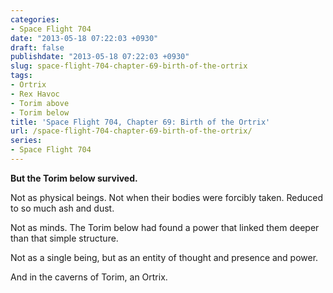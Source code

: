 ```yaml
---
categories:
- Space Flight 704
date: "2013-05-18 07:22:03 +0930"
draft: false
publishdate: "2013-05-18 07:22:03 +0930"
slug: space-flight-704-chapter-69-birth-of-the-ortrix
tags:
- Ortrix
- Rex Havoc
- Torim above
- Torim below
title: 'Space Flight 704, Chapter 69: Birth of the Ortrix'
url: /space-flight-704-chapter-69-birth-of-the-ortrix/
series:
- Space Flight 704
---
```

**But the Torim below survived.**

Not as physical beings. Not when their bodies were forcibly taken. Reduced to so much ash and dust.

Not as minds. The Torim below had found a power that linked them deeper than that simple structure.

Not as a single being, but as an entity of thought and presence and power.

And in the caverns of Torim, an Ortrix.
